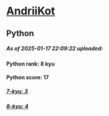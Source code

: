 # [AndriiKot](https://www.codewars.com/users/AndriiKot) 
## Python

##### As of 2025-01-17 22:09:22 uploaded:

#### Python rank: 8 kyu

#### Python score: 17

##### [7-kyu: 3](https://github.com/AndriiKot/Python__CodeWars/tree/main/kyu-7)

##### [8-kyu: 4](https://github.com/AndriiKot/Python__CodeWars/tree/main/kyu-8)


